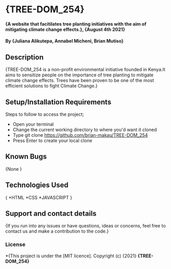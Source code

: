 # {TREE-DOM_254}
#### {A website that facitilates tree planting initiatives with the aim of mitigating climate change effects.}, {August 4th 2021}
#### By **{Juliana Alikutepa, Annabel Micheni, Brian Mutiso}**
## Description
{TREE-DOM_254 is a non-profit environmental initiative founded in Kenya.It aims to sensitize people on the importance of tree planting to mitigate climate change effects. Trees have been proven to be one of the most efficient solutions to fight Climate Change.}
## Setup/Installation Requirements
Steps to follow to access the project;
* Open your terminal
* Change the current working directory to where you'd want it cloned
* Type git clone https://github.com/brian-makau/TREE-DOM_254
* Press Enter to create your local clone


## Known Bugs
{None }
## Technologies Used
{
    *HTML
    *CSS
    *JAVASCRIPT
}
## Support and contact details
{If you run into any issues or have questions, ideas or concerns, feel free to contact us and make a contribution to the code.}
### License
*{This project is under the [MIT licence]. Copyright (c) {2021} **{TREE-DOM_254}**